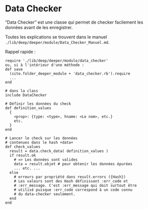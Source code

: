 # Data Checker

“Data Checker” est une classe qui permet de checker facilement les données avant de les enregistrer.

Toutes les explications se trouvent dans le manuel `./lib/deep/deeper/module/Data_Checker_Manuel.md`.

Rappel rapide :

    require './lib/deep/deeper/module/data_checker'
    ou, si à l'intérieur d'une méthode :
    def save
      (site.folder_deeper_module + 'data_checker.rb').require
      ...
    end

    # dans la class
    include DataChecker

    # Définir les données du check
    def definition_values
      {
        <prop>: {type: <type>, hname: <Le nom>, etc.}
        etc.
      }
    end

    # Lancer le check sur les données
    # contenues dans le hash +data+
    def check_values
      result = data.check_data( definition_values )
      if result.ok
        # => Les données sont valides
        data = result.objet # pour obtenir les données épurées
        ... etc. ...
      else
        # erreurs par propriété dans result.errors ({Hash})
        # Les valeurs sont des Hash définissant :err_code et
        # :err_message. C'est :err_message qui doit surtout être
        # utilisé puisque :err_code correspond à un code connu
        # du data-checker seulement.
      end
    end
